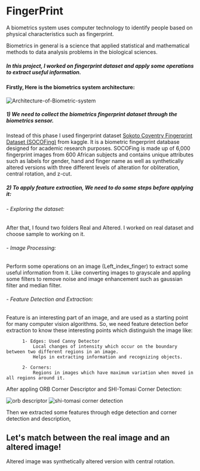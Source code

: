 # FingerPrint
A biometrics system uses computer technology to identify people based on physical characteristics such as fingerprint.

Biometrics in general is a science that applied statistical and mathematical methods to data analysis problems in the biological sciences.

##### In this project, I worked on fingerprint dataset and apply some operations to extract useful information.

#### Firstly, Here is the biometrics system architecture:

![Architecture-of-Biometric-system](https://user-images.githubusercontent.com/65326291/167334901-aa6c9671-9f45-4a03-ac5a-6447319ca069.png)

##### 1) We need to collect the biometrics fingerprint dataset through the biometrics sensor.
Instead of this phase I used fingerprint dataset [Sokoto Coventry Fingerprint Dataset (SOCOFing)](https://www.kaggle.com/datasets/ruizgara/socofing) from kaggle. 
It is a biometric fingerprint database designed for academic research purposes. SOCOFing is made up of 6,000 fingerprint images from 600 African subjects and contains unique attributes such as labels for gender, hand and finger name as well as synthetically altered versions with three different levels of alteration for obliteration, central rotation, and z-cut.


##### 2) To apply feature extraction, We need to do some steps before applying it:
###### - Exploring the dataset:
After that, I found two folders Real and Altered. I worked on real dataset and choose sample to working on it.

###### - Image Processing:
Perform some operations on an image (Left_index_finger) to extract some useful information from it.
Like converting images to grayscale and appling some filters to remove noise and image enhancement such as gaussian filter and median filter.

###### - Feature Detection and Extraction:
Feature is an interesting part of an image, and are used as a starting point for many computer vision algorithms.
So, we need feature detection befor extraction to know these interesting points which distinguish the image like:

          1- Edges: Used Canny Detector
              Local changes of intensity which occur on the boundary between two different regions in an image.
              Helps in extracting information and recognizing objects.
              
          2- Corners:
              Regions in images which have maximum variation when moved in all regions around it.

After appling ORB Corner Descriptor and SHI-Tomasi Corner Detection:

![orb descriptor](https://user-images.githubusercontent.com/65326291/167345338-62e447f8-9c55-47a6-805c-15679b4e6c1e.png)      ![shi-tomasi corner detection](https://user-images.githubusercontent.com/65326291/167345347-6d01434f-8a8d-45f6-873b-5fb8c0063cf3.png)
              
Then we extracted some features through edge detection and corner detection and description, 
## Let's match between the real image and an altered image!
Altered image was synthetically altered version with central rotation.
